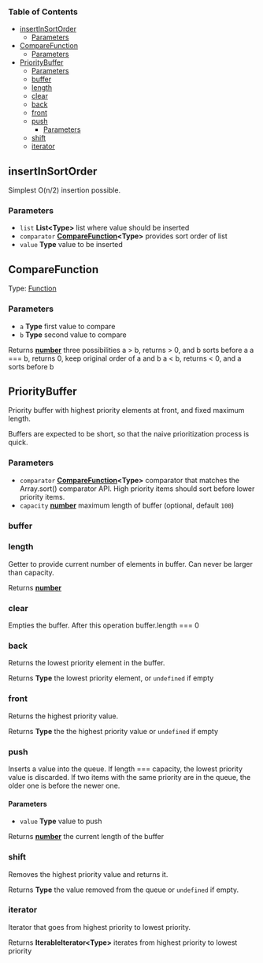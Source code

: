 <!-- Generated by documentation.js. Update this documentation by updating the source code. -->

### Table of Contents

*   [insertInSortOrder][1]
    *   [Parameters][2]
*   [CompareFunction][3]
    *   [Parameters][4]
*   [PriorityBuffer][5]
    *   [Parameters][6]
    *   [buffer][7]
    *   [length][8]
    *   [clear][9]
    *   [back][10]
    *   [front][11]
    *   [push][12]
        *   [Parameters][13]
    *   [shift][14]
    *   [iterator][15]

## insertInSortOrder

Simplest O(n/2) insertion possible.

### Parameters

*   `list` **List\<Type>** list where value should be inserted
*   `comparator` **[CompareFunction][16]\<Type>** provides sort order of list
*   `value` **Type** value to be inserted

## CompareFunction

Type: [Function][17]

### Parameters

*   `a` **Type** first value to compare
*   `b` **Type** second value to compare

Returns **[number][18]** three possibilities
a > b, returns > 0, and b sorts before a
a === b, returns 0, keep original order of a and b
a < b, returns < 0, and a sorts before b

## PriorityBuffer

Priority buffer with highest priority elements at front, and fixed maximum length.

Buffers are expected to be short, so that the naive prioritization process is quick.

### Parameters

*   `comparator` **[CompareFunction][16]\<Type>** comparator that matches the Array.sort() comparator API. High
    priority items should sort before lower priority items.
*   `capacity` **[number][18]** maximum length of buffer (optional, default `100`)

### buffer

### length

Getter to provide current number of elements in buffer. Can never be larger than capacity.

Returns **[number][18]** 

### clear

Empties the buffer. After this operation buffer.length === 0

### back

Returns the lowest priority element in the buffer.

Returns **Type** the lowest priority element, or `undefined` if empty

### front

Returns the highest priority value.

Returns **Type** the the highest priority value or `undefined` if empty

### push

Inserts a value into the queue. If length === capacity,
the lowest priority value is discarded. If two items with
the same priority are in the queue, the older one is before
the newer one.

#### Parameters

*   `value` **Type** value to push

Returns **[number][18]** the current length of the buffer

### shift

Removes the highest priority value and returns it.

Returns **Type** the value removed from the queue
or `undefined` if empty.

### iterator

Iterator that goes from highest priority to lowest priority.

Returns **IterableIterator\<Type>** iterates from highest priority to lowest priority

[1]: #insertinsortorder

[2]: #parameters

[3]: #comparefunction

[4]: #parameters-1

[5]: #prioritybuffer

[6]: #parameters-2

[7]: #buffer

[8]: #length

[9]: #clear

[10]: #back

[11]: #front

[12]: #push

[13]: #parameters-3

[14]: #shift

[15]: #iterator

[16]: #comparefunction

[17]: https://developer.mozilla.org/docs/Web/JavaScript/Reference/Statements/function

[18]: https://developer.mozilla.org/docs/Web/JavaScript/Reference/Global_Objects/Number
